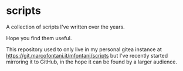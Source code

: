# scripts

A collection of scripts I've written over the years.

Hope you find them useful.

This repository used to only live in my personal gitea instance at
https://git.marcofontani.it/mfontani/scripts but I've recently started
mirroring it to GitHub, in the hope it can be found by a larger audience.
